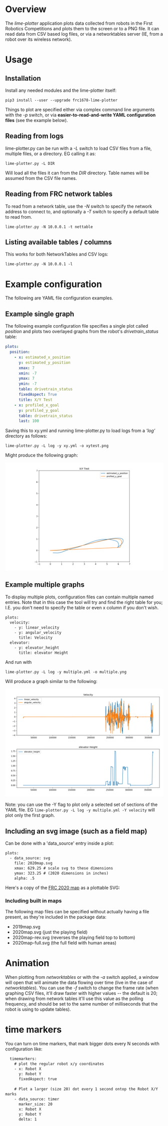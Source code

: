 # Overview

The *lime-plotter* application plots data collected from robots in
the First Robotics Competitions and plots them to the screen or to a
PNG file.  It can read data from CSV based log files, or via a
networktables server (IE, from a robot over its wireless network).

# Usage

## Installation

Install any needed modules and the lime-plotter itself:

```
pip3 install --user --upgrade frc1678-lime-plotter
```

Things to plot are specified either via complex command line arguments
with the *-p* switch, or via **easier-to-read-and-write YAML
configuration files** (see the example below).

## Reading from logs

lime-plotter.py can be run with a *-L* switch to load CSV files from a
file, multiple files, or a directory.  EG calling it as:

    lime-plotter.py -L DIR
	
Will load all the files it can from the *DIR* directory.  Table names
will be assumed from the CSV file names.

## Reading from FRC network tables

To read from a network table, use the *-N* switch to specify the
network address to connect to, and optionally a *-T* switch to specify
a default table to read from.

    lime-plotter.py -N 10.0.0.1 -t nettable

## Listing available tables / columns

This works for both NetworkTables and CSV logs:

    lime-plotter.py -N 10.0.0.1 -l

# Example configuration

The following are YAML file configuration examples.

## Example single graph

The following example configuration file specifies a single plot
called *position* and plots two overlayed graphs from the
robot's *drivetrain_status* table:

``` yaml
plots:
  position:
    - x: estimated_x_position
      y: estimated_y_position
      xmax: 7
      xmin: -7
      ymax: 7
      ymin: -7
      table: drivetrain_status
      fixedAspect: True
      title: X/Y Test
    - x: profiled_x_goal
      y: profiled_y_goal
      table: drivetrain_status
      last: 100
```

Saving this to xy.yml and running lime-plotter.py to load logs from a
*'log'* directory as follows:

    lime-plotter.py -L log -y xy.yml -o xytest.png
	
Might produce the following graph:

![X/Y Test Graph](./images/xytest.png)

## Example multiple graphs

To display multiple plots, configuration files can contain multiple
named entries.  Note that in this case the tool will try and find the
right table for you; I.E. you don't need to specify the table or even
x column if you don't wish.

    plots:
      velocity:
        - y: linear_velocity
        - y: angular_velocity
          title: Velocity
      elevator:
        - y: elevator_height
          title: elevator Height

And run with

    lime-plotter.py -L log -y multiple.yml -o multiple.yng
	
Will produce a graph similar to the following:

![Multiple Graphs](./images/multiple.png)

Note: you can use the -Y flag to plot only a selected set of sections
of the YAML file.  EG `lime-plotter.py -L log -y multiple.yml -Y velocity`
will plot only the first graph.

## Including an svg image (such as a field map)

Can be done with a 'data_source' entry inside a plot:

    plots:
      - data_source: svg
        file: 2020map.svg
        xmax: 629.25 # scale svg to these dimensions
        ymax: 323.25 # (2020 dimensions in inches)
        alpha: .5

Here's a copy of the [FRC 2020 map] as a plottable SVG:

[FRC 2020 map]: ./images/2020map.svg

### Including built in maps

The following map files can be specified without actually having a
file present, as they're included in the package data:

- 2019map.svg
- 2020map.svg      (just the playing field)
- 2020map-rev.svg  (reverses the playing field top to bottom)
- 2020map-full.svg (the full field with human areas)

# Animation

When plotting from *networktables* or with the *-a* switch applied,
a window will open that will animate the data flowing over time (live
in the case of *networktables*).  You can use the *-f* switch to
change the frame rate (when graphing CSV files, it'll draw faster with
higher values -- the default is 20; when drawing from network tables
it'll use this value as the polling frequency, and should be set to
the same number of milliseconds that the robot is using to update tables).

# time markers

You can turn on time markers, that mark bigger dots every N seconds
with configuration like:

```
  timemarkers:
    # plot the regular robot x/y coordinates
    - x: Robot X
      y: Robot Y
      fixedAspect: true

    # Plot a larger (size 20) dot every 1 second ontop the Robot X/Y marks
    - data_source: timer
      marker_size: 20
      x: Robot X
      y: Robot Y
      delta: 1
```

